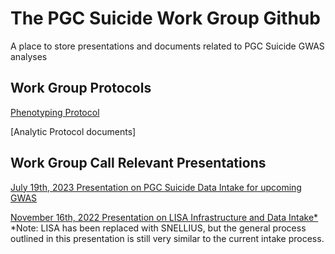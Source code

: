 # The PGC Suicide Work Group Github
A place to store presentations and documents related to PGC Suicide GWAS analyses

## Work Group Protocols
[Phenotyping Protocol](https://docs.google.com/document/d/1c_mnQP65OD40H8AeQP46Q1GBKyFPAJ17/edit?usp=sharing&ouid=100565693455776003108&rtpof=true&sd=true)

[Analytic Protocol documents]

## Work Group Call Relevant Presentations
[July 19th, 2023 Presentation on PGC Suicide Data Intake for upcoming GWAS]()

[November 16th, 2022 Presentation on LISA Infrastructure and Data Intake*]()
*Note: LISA has been replaced with SNELLIUS, but the general process outlined in this presentation is still very similar to the current intake process.

